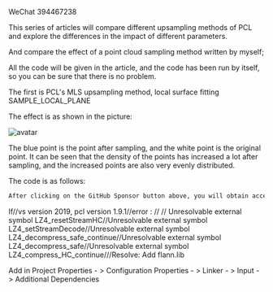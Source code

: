 WeChat 394467238 

 This series of articles will compare different upsampling methods of PCL and explore the differences in the impact of different parameters. 

 And compare the effect of a point cloud sampling method written by myself; 

 All the code will be given in the article, and the code has been run by itself, so you can be sure that there is no problem. 

 The first is PCL's MLS upsampling method, local surface fitting SAMPLE_LOCAL_PLANE 

 The effect is as shown in the picture: 

 ![avatar]( 546380786e2c49bca7f0f85b946252d3.png) 

 The blue point is the point after sampling, and the white point is the original point. It can be seen that the density of the points has increased a lot after sampling, and the increased points are also very evenly distributed. 

 The code is as follows: 

  ```python  
After clicking on the GitHub Sponsor button above, you will obtain access permissions to my private code repository ( https://github.com/slowlon/my_code_bar ) to view this blog code. By searching the code number of this blog, you can find the code you need, code number is: 2024020309574643176
  ```  
 If//vs version 2019, pcl version 1.9.1//error : // // Unresolvable external symbol LZ4_resetStreamHC//Unresolvable external symbol LZ4_setStreamDecode//Unresolvable external symbol LZ4_decompress_safe_continue//Unresolvable external symbol LZ4_decompress_safe//Unresolvable external symbol LZ4_compress_HC_continue///Resolve: Add flann.lib 

 Add in Project Properties - > Configuration Properties - > Linker - > Input - > Additional Dependencies 

